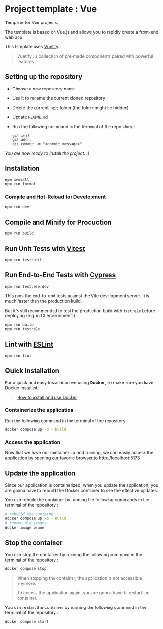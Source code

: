 # Project template : Vue

Template for Vue projects.

The template is based on Vue.js and allows you to rapidly create a front-end web app.

This template uses [Vuetify](https://vuetifyjs.com/en/).

> Vuetify : a collection of pre-made components paired with powerful features

## Setting up the repository

- Choose a new repository name

- Use it to rename the current cloned repository

- Delete the current `.git` folder (the folder might be hidden)

- Update `README.md`

- Run the following command in the terminal of the repository :

  ```git
  git init
  git add .
  git commit -m "<commit message>"
  ```

*You are now ready to install the project. :)*

## Installation

``` powershell
npm install
npm run format
```

### Compile and Hot-Reload for Development

``` powershell
npm run dev
```

## Compile and Minify for Production

``` powershell
npm run build
```

## Run Unit Tests with [Vitest](https://vitest.dev/)

``` powershell
npm run test:unit
```

## Run End-to-End Tests with [Cypress](https://www.cypress.io/)

``` powershell
npm run test:e2e:dev
```

This runs the end-to-end tests against the Vite development server. It is much faster than the production build.

But it's still recommended to test the production build with `test:e2e` before deploying (e.g. in CI environments) :

``` powershell
npm run build
npm run test:e2e
```

## Lint with [ESLint](https://eslint.org/)

``` powershell
npm run lint
```

## Quick installation

For a quick and easy installation we using **Docker**, so make sure you have Docker installed.

> [How to install and use Docker](https://docs.docker.com/)

### Containerize the application

Run the following command in the terminal of the repository :

```bash
docker compose up -d --build
```

### Access the application

Now that we have our container up and running, we can easily access the application by opening our favorite browser to http://localhost:5173

## Update the application

Since our application is containerized, when you update the application, you are gonna have to rebuild the Docker container to see the effective updates.

You can rebuild the container by running the following commands in the terminal of the repository :

```bash
# rebuild the container
docker compose up -d --build
# remove old images
docker image prune
```

## Stop the container

You can stop the container by running the following command in the terminal of the repository :

```bash
docker compose stop
```

> When stopping the container, the application is not accessible anymore.
>
> To access the application again, you are gonna have to restart the container.

You can restart the container by running the following command in the terminal of the repository :

```bash
docker compose start
```

